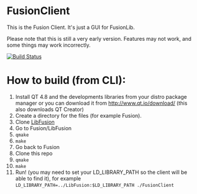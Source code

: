 # FusionClient
This is the Fusion Client. It's just a GUI for FusionLib.

Please note that this is still a very early version. Features may not work, and some things may work incorrectly.

[![Build Status](https://semaphoreci.com/api/v1/projects/8a37b235-66df-4ebd-b9cb-e6d3151e8600/421616/badge.svg)](https://semaphoreci.com/kamnxt/fusionclient)      

# How to build (from CLI):
1. Install QT 4.8 and the developments libraries from your distro package manager or you can download it from http://www.qt.io/download/ (this also downloads QT Creator)
2. Create a directory for the files (for example Fusion).
3. Clone [LibFusion](https://github.com/FusionLauncher/LibFusion)
4. Go to Fusion/LibFusion
5. `qmake`
6. `make`
7. Go back to Fusion
8. Clone this repo
9. `qmake`
10. `make`
11. Run! (you may need to set your LD_LIBRARY_PATH so the client will be able to find it), for example `LD_LIBRARY_PATH=../LibFusion:$LD_LIBRARY_PATH ./FusionClient`
